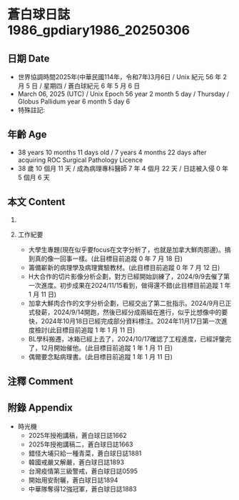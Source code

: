 [_metadata_:encoding]: - "utf-8"
[_metadata_:language]: - "zh-Hant-TW"
[_metadata_:fileformat]: - "markdown"
[_metadata_:MIME_type]: - "text/plain"
[_metadata_:markdown_version]: - "commonmark version 0.30"
[_metadata_:markdown_spec]: - "https://spec.commonmark.org/0.30/"

# 蒼白球日誌1986_gpdiary1986_20250306 #

## 日期 Date ##

* 世界協調時間2025年(中華民國114年，令和7年)3月6日 / Unix 紀元 56 年 2 月 5 日 / 星期四 / 蒼白球紀元 6 年 5 月 6 日
* March 06, 2025 (UTC) / Unix Epoch 56 year 2 month 5 day / Thursday / Globus Pallidum year 6 month 5 day 6
* 特殊註記:

## 年齡 Age ##

* 38 years 10 months 11 days old / 7 years 4 months 22 days after acquiring ROC Surgical Pathology Licence
* 38 歲 10 個月 11 天 / 成為病理專科醫師 7 年 4 個月 22 天 / 日誌被入侵 0 年 5 個月 6 天

## 本文 Content ##

1. 

2. 工作紀要

    - 大學生專題(現在似乎要focus在文字分析了，也就是加拿大鮮肉那邊)。搞到真的像一回事一樣。(此目標目前追蹤 0 年 7 月 18 日)
    - 籌備嶄新的病理學及病理實驗教材。(此目標目前追蹤 0 年 7 月 12 日)
    - H大合作的切片影像分析企劃，對方已經開始訓練了，2024/9/9去催了第一次進度。初步成果在2024/11/15看到，做得還不錯(此目標目前追蹤 1 年 1 月 11 日)
    - 加拿大鮮肉合作的文字分析企劃，已經交出了第二批指示。2024/9月已正式發薪，2024/9/14開跑，然後已經分成兩組在進行，似乎比想像中的要快，2024年10月18日已經完成部分資料標注。2024年11月17日第一次進度檢討(此目標目前追蹤 1 年 1 月 11 日)
    - BL學科搬遷，冰箱已經上去了，2024/10/17確認了工程進度，已經評鑒完了，12月開始催他。(此目標目前追蹤 1 年 1 月 11 日)
    - 偶爾要念點病理書。(此目標目前追蹤 1 年 1 月 11 日)

## 注釋 Comment ##


## 附錄 Appendix ##

* 時光機
    - 2025年授袍講稿，蒼白球日誌1662
    - 2025年授袍講稿二，蒼白球日誌1663
    - 錯怪大埔只給一種青菜，蒼白球日誌1881
    - 韓國戒嚴又解嚴，蒼白球日誌1893
    - 台灣疫情第三級警戒，蒼白球日誌0595
    - 開始用安耐曬，蒼白球日誌1894
    - 中華隊奪得12強冠軍，蒼白球日誌1883
